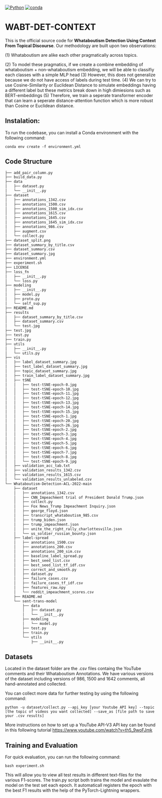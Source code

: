 [![Python](https://img.shields.io/badge/python-3.6%20%7C%203.7%20%7C%203.8%20%7C%203.9-blue)](https://www.python.org)
[![conda](https://img.shields.io/conda/vn/conda-forge/optuna.svg)](https://anaconda.org/conda-forge/optuna)

# WABT-DET-CONTEXT
This is the official source code for **Whataboutism Detection Using Context From Topical Discourse**.  Our methodology are built upon two observations:

(1) Whataboutism are alike each other pragmatically across topics. 

(2) To model these pragmatics, if we create a combine embedding of whataboutism + non-whataboutism embedding, we will be able to classifiy each classes with a simple MLP head
(3) However, this does not generalize because we do not have access of labels during test time. 
(4) We can try to use Cosine-Similarity or Euclidean Distance to simulate embeddings having a different label but these metrics break down in high dimiesions such as BERT-embeddings
(5) Therefore, we train a seperate transformer encoder that can learn a seperate distance-attention function which is more robust than Cosine or Euclidean distance.


## Instalation:

To run the codebase, you can install a Conda environment with the following command:

```shell
conda env create -f environment.yml
```

## Code Structure
```bash
├── add_pair_column.py
├── build_data.py
├── data
│   ├── dataset.py
│   └── __init__.py
├── dataset
│   ├── annotations_1342.csv
│   ├── annotations_1500.csv
│   ├── annotations_1500_sim_idx.csv
│   ├── annotations_1615.csv
│   ├── annotations_1645.csv
│   ├── annotations_1645_sim_idx.csv
│   ├── annotations_986.csv
│   ├── augment.csv
│   └── collect.py
├── dataset_split.png
├── dataset_summary_by_title.csv
├── dataset_summary.csv
├── dataset_summary.jpg
├── environment.yml
├── experiment.sh
├── LICENSE
├── loss_fn
│   ├── __init__.py
│   └── loss.py
├── modeling
│   ├── __init__.py
│   ├── model.py
│   ├── proto.py
│   └── self_sup.py
├── README.md
├── results
│   ├── dataset_summary_by_title.csv
│   ├── dataset_summary.csv
│   └── test.jpg
├── test.jpg
├── test.py
├── train.py
├── utils
│   ├── __init__.py
│   └── utils.py
├── vis
│   ├── label_dataset_summary.jpg
│   ├── test_label_dataset_summary.jpg
│   ├── topic_dataset_summary.jpg
│   ├── train_label_dataset_summary.jpg
│   ├── tSNE
│   │   ├── test-tSNE-epoch-0.jpg
│   │   ├── test-tSNE-epoch-10.jpg
│   │   ├── test-tSNE-epoch-11.jpg
│   │   ├── test-tSNE-epoch-12.jpg
│   │   ├── test-tSNE-epoch-13.jpg
│   │   ├── test-tSNE-epoch-14.jpg
│   │   ├── test-tSNE-epoch-15.jpg
│   │   ├── test-tSNE-epoch-1.jpg
│   │   ├── test-tSNE-epoch-20.jpg
│   │   ├── test-tSNE-epoch-26.jpg
│   │   ├── test-tSNE-epoch-2.jpg
│   │   ├── test-tSNE-epoch-3.jpg
│   │   ├── test-tSNE-epoch-4.jpg
│   │   ├── test-tSNE-epoch-5.jpg
│   │   ├── test-tSNE-epoch-6.jpg
│   │   ├── test-tSNE-epoch-7.jpg
│   │   ├── test-tSNE-epoch-8.jpg
│   │   └── test-tSNE-epoch-9.jpg
│   ├── validation_acc_tab.txt
│   ├── validation_results_1342.csv
│   ├── validation_results_1615.csv
│   └── validation_results_unlabeled.csv
└── Whataboutism-Detection-ACL-2022-main
    ├── dataset
    │   ├── annotations_1342.csv
    │   ├── CNN_Impeachment trial of President Donald Trump.json
    │   ├── collect.py
    │   ├── Fox News_Trump Impeachment Inquiry.json
    │   ├── george_floyd.json
    │   ├── transcript_whataboutism_985.csv
    │   ├── trump_biden.json
    │   ├── trump_impeachment.json
    │   ├── unite_the_right_rally_charlottesville.json
    │   └── us_soldier_russian_bounty.json
    ├── label-spread
    │   ├── annotations_1500.csv
    │   ├── annotations_200.csv
    │   ├── annotations_200_sim.csv
    │   ├── baseline_label_spread.py
    │   ├── best_seed_list.csv
    │   ├── best_seed_list_tf_idf.csv
    │   ├── correct_and_smooth.py
    │   ├── dataset.py
    │   ├── failure_cases.csv
    │   ├── failure_cases_tf_idf.csv
    │   ├── features_raw.npy
    │   └── reddit_impeachment_scores.csv
    ├── README.md
    └── sent-trans-model
        ├── data
        │   ├── dataset.py
        │   └── __init__.py
        ├── modeling
        │   └── model.py
        ├── test.py
        ├── train.py
        └── utils
            ├── __init__.py

```

## Datasets

Located in the dataset folder are the .csv files containg the YouTube comments and their Whataboutism Annotations. We have various versions of the dataset including 
versions of 986, 1500 and 1642 comments, all hand-annotated and collected. 

You can collect more data for further testing by using the following command:

```shell
python -u dataset/collect.py --api_key [your Youtube API key] --topic [the topic of videos you want collected] --save_as [file path to save your .csv results]
```

More instructions on how to set up a YouTube API-V3 API key can be found in this following tutorial https://www.youtube.com/watch?v=th5_9woFJmk


## Training and Evaluation

For quick evaluation, you can run the following command: 

```shell
bash experiment.sh
```

This will allow you to view all test results in different text-files for the various F1-scores. The train.py script both trains the model and evaulate the model on the test set each epoch. It automaticall registers the epoch with the best F1 results with the help of the PyTorch-Lightning wrappers.  